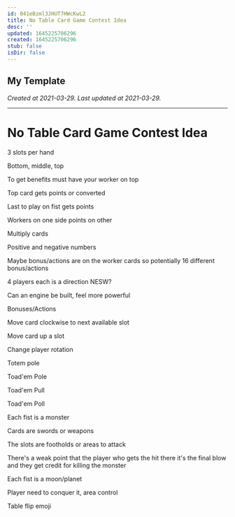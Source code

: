 ```yaml
---
id: 041eBzml3JHUT7HWcKwL2
title: No Table Card Game Contest Idea
desc: ''
updated: 1645225706296
created: 1645225706296
stub: false
isDir: false
---
```

My Template
---

_Created at 2021-03-29._
_Last updated at 2021-03-29._




---

# No Table Card Game Contest Idea


3 slots per hand

Bottom, middle, top

To get benefits must have your worker on top

Top card gets points or converted

Last to play on fist gets points

Workers on one side points on other

Multiply cards

Positive and negative numbers

Maybe bonus/actions are on the worker cards so potentially 16 different bonus/actions

4 players each is a direction NESW?

Can an engine be built, feel more powerful

Bonuses/Actions

Move card clockwise to next available slot

Move card up a slot

Change player rotation

Totem pole

Toad'em Pole

Toad'em Pull

Toad'em Poll

Each fist is a monster

Cards are swords or weapons

The slots are footholds or areas to attack

There's a weak point that the player who gets the hit there it's the final blow and they get credit for killing the monster

Each fist is a moon/planet

Player need to conquer it, area control

Table flip emoji

